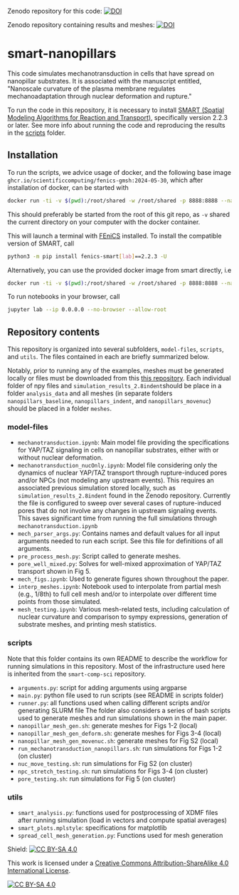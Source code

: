 Zenodo repository for this code: [![DOI](https://zenodo.org/badge/DOI/10.5281/zenodo.13952739.svg)](https://doi.org/10.5281/zenodo.13952739)

Zenodo repository containing results and meshes: [![DOI](https://zenodo.org/badge/DOI/10.5281/zenodo.13948827.svg)](https://doi.org/10.5281/zenodo.13948827)

# smart-nanopillars

This code simulates mechanotransduction in cells that have spread on nanopillar substrates.
It is associated with the manuscript entitled, "Nanoscale curvature of the plasma membrane regulates mechanoadaptation through nuclear deformation and rupture."

To run the code in this repository, it is necessary to install [SMART (Spatial Modeling Algorithms for Reaction and Transport)](https://github.com/RangamaniLabUCSD/smart.git), specifically version 2.2.3 or later.
See more info about running the code and reproducing the results in the [scripts](scripts) folder.

## Installation

To run the scripts, we advice usage of docker, and the following base image
`ghcr.io/scientificcomputing/fenics-gmsh:2024-05-30`, which after installation of docker, can be started with

```bash
docker run -ti -v $(pwd):/root/shared -w /root/shared -p 8888:8888 --name smart-comp-sci  ghcr.io/scientificcomputing/fenics-gmsh:2024-05-30
```

This should preferably be started from the root of this git repo, as `-v` shared the current directory on your computer with the docker container.

This will launch a terminal with [FEniCS](https://bitbucket.org/fenics-project/dolfin/src/master/) installed.
To install the compatible version of SMART, call

```bash
python3 -m pip install fenics-smart[lab]==2.2.3 -U
```
Alternatively, you can use the provided docker image from smart directly, i.e
```bash
docker run -ti -v $(pwd):/root/shared -w /root/shared -p 8888:8888 --name smart-comp-sci  ghcr.io/rangamanilabucsd/smart-lab:v2.2.3
```

To run notebooks in your browser, call

```bash
jupyter lab --ip 0.0.0.0 --no-browser --allow-root
```

## Repository contents

This repository is organized into several subfolders, `model-files`, `scripts`, and `utils`. The files contained in each are briefly summarized below.

Notably, prior to running any of the examples, meshes must be generated locally or files must be downloaded from this [this repository](https://doi.org/10.5281/zenodo.13948827). Each individual folder of npy files and `simulation_results_2.8indent`should be place in a folder `analysis_data` and all meshes (in separate folders `nanopillars_baseline`, `nanopillars_indent`, and `nanopillars_movenuc`) should be placed in a folder `meshes`.

### model-files
- `mechanotransduction.ipynb`: Main model file providing the specifications for YAP/TAZ signaling in cells on nanopillar substrates, either with or without nuclear deformation.
- `mechanotransduction_nucOnly.ipynb`: Model file considering only the dynamics of nuclear YAP/TAZ transport through rupture-induced pores and/or NPCs (not modeling any upstream events). This requires an associated previous simulation stored locally, such as `simulation_results_2.8indent` found in the Zenodo repository. Currently the file is configured to sweep over several cases of rupture-induced pores that do not involve any changes in upstream signaling events. This saves significant time from running the full simulations through `mechanotransduction.ipynb`
- `mech_parser_args.py`: Contains names and default values for all input arguments needed to run each script. See this file for definitions of all arguments.
- `pre_process_mesh.py`: Script called to generate meshes.
- `pore_well_mixed.py`: Solves for well-mixed approximation of YAP/TAZ transport shown in Fig 5.
- `mech_figs.ipynb`: Used to generate figures shown throughout the paper.
- `interp_meshes.ipynb`: Notebook used to interpolate from partial mesh (e.g., 1/8th) to full cell mesh and/or to interpolate over different time points from those simulated.
- `mesh_testing.ipynb`: Various mesh-related tests, including calculation of nuclear curvature and comparison to sympy expressions, generation of substrate meshes, and printing mesh statistics.

### scripts
Note that this folder contains its own README to describe the workflow for running simulations in this repository. Most of the infrastructure used here is inherited from the `smart-comp-sci` repository.
- `arguments.py`: script for adding arguments using argparse
- `main.py`: python file used to run scripts (see README in scripts folder)
- `runner.py`: all functions used when calling different scripts and/or generating SLURM file
The folder also considers a series of bash scripts used to generate meshes and run simulations shown in the main paper.
- `nanopillar_mesh_gen.sh`: generate meshes for Figs 1-2 (local)
- `nanopillar_mesh_gen_deform.sh`: generate meshes for Figs 3-4 (local)
- `nanopillar_mesh_gen_movenuc.sh`: generate meshes for Fig S2 (local)
- `run_mechanotransduction_nanopillars.sh`: run simulations for Figs 1-2 (on cluster)
- `nuc_move_testing.sh`: run simulations for Fig S2 (on cluster)
- `npc_stretch_testing.sh`: run simulations for Figs 3-4 (on cluster)
- `pore_testing.sh`: run simulations for Fig 5 (on cluster)

### utils
- `smart_analysis.py`: functions used for postprocessing of XDMF files after running simulation (load in vectors and compute spatial averages)
- `smart_plots.mplstyle`: specifications for matplotlib
- `spread_cell_mesh_generation.py`: Functions used for mesh generation

Shield: [![CC BY-SA 4.0][cc-by-sa-shield]][cc-by-sa]

This work is licensed under a
[Creative Commons Attribution-ShareAlike 4.0 International License][cc-by-sa].

[![CC BY-SA 4.0][cc-by-sa-image]][cc-by-sa]

[cc-by-sa]: http://creativecommons.org/licenses/by-sa/4.0/
[cc-by-sa-image]: https://licensebuttons.net/l/by-sa/4.0/88x31.png
[cc-by-sa-shield]: https://img.shields.io/badge/License-CC%20BY--SA%204.0-lightgrey.svg
